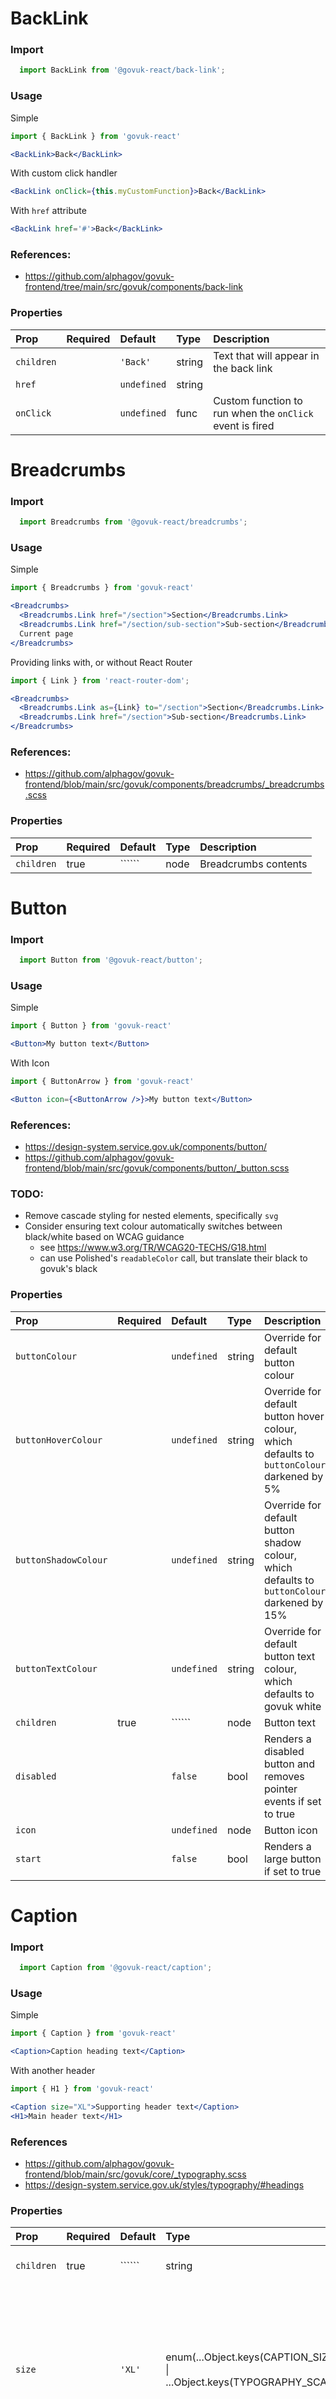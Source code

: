 BackLink
========

### Import
```js
  import BackLink from '@govuk-react/back-link';
```
<!-- STORY -->

### Usage

Simple

```jsx
import { BackLink } from 'govuk-react'

<BackLink>Back</BackLink>
```

With custom click handler

```jsx
<BackLink onClick={this.myCustomFunction}>Back</BackLink>
```

With `href` attribute

```jsx
<BackLink href='#'>Back</BackLink>
```

### References:

- https://github.com/alphagov/govuk-frontend/tree/main/src/govuk/components/back-link

### Properties
Prop | Required | Default | Type | Description
:--- | :------- | :------ | :--- | :----------
 `children` |  | ```'Back'``` | string | Text that will appear in the back link
 `href` |  | ```undefined``` | string | 
 `onClick` |  | ```undefined``` | func | Custom function to run when the `onClick` event is fired


Breadcrumbs
===========

### Import
```js
  import Breadcrumbs from '@govuk-react/breadcrumbs';
```
<!-- STORY -->

### Usage

Simple

```jsx
import { Breadcrumbs } from 'govuk-react'

<Breadcrumbs>
  <Breadcrumbs.Link href="/section">Section</Breadcrumbs.Link>
  <Breadcrumbs.Link href="/section/sub-section">Sub-section</Breadcrumbs.Link>
  Current page
</Breadcrumbs>
```

Providing links with, or without React Router

```jsx
import { Link } from 'react-router-dom';

<Breadcrumbs>
  <Breadcrumbs.Link as={Link} to="/section">Section</Breadcrumbs.Link>
  <Breadcrumbs.Link href="/section">Sub-section</Breadcrumbs.Link>
</Breadcrumbs>
```

### References:

- https://github.com/alphagov/govuk-frontend/blob/main/src/govuk/components/breadcrumbs/_breadcrumbs.scss

### Properties
Prop | Required | Default | Type | Description
:--- | :------- | :------ | :--- | :----------
 `children` | true | `````` | node | Breadcrumbs contents


Button
======

### Import
```js
  import Button from '@govuk-react/button';
```
<!-- STORY -->

### Usage

Simple

```jsx
import { Button } from 'govuk-react'

<Button>My button text</Button>
```

With Icon

```jsx
import { ButtonArrow } from 'govuk-react'

<Button icon={<ButtonArrow />}>My button text</Button>
```

### References:

- https://design-system.service.gov.uk/components/button/
- https://github.com/alphagov/govuk-frontend/blob/main/src/govuk/components/button/_button.scss

### TODO:
- Remove cascade styling for nested elements, specifically `svg`
- Consider ensuring text colour automatically switches between black/white based on WCAG guidance
  - see https://www.w3.org/TR/WCAG20-TECHS/G18.html
  - can use Polished's `readableColor` call, but translate their black to govuk's black

### Properties
Prop | Required | Default | Type | Description
:--- | :------- | :------ | :--- | :----------
 `buttonColour` |  | ```undefined``` | string | Override for default button colour
 `buttonHoverColour` |  | ```undefined``` | string | Override for default button hover colour,<br/>which defaults to `buttonColour` darkened by 5%
 `buttonShadowColour` |  | ```undefined``` | string | Override for default button shadow colour,<br/>which defaults to `buttonColour` darkened by 15%
 `buttonTextColour` |  | ```undefined``` | string | Override for default button text colour,<br/>which defaults to govuk white
 `children` | true | `````` | node | Button text
 `disabled` |  | ```false``` | bool | Renders a disabled button and removes pointer events if set to true
 `icon` |  | ```undefined``` | node | Button icon
 `start` |  | ```false``` | bool | Renders a large button if set to true


Caption
=======

### Import
```js
  import Caption from '@govuk-react/caption';
```
<!-- STORY -->

### Usage

Simple

```jsx
import { Caption } from 'govuk-react'

<Caption>Caption heading text</Caption>
```

With another header

```jsx
import { H1 } from 'govuk-react'

<Caption size="XL">Supporting header text</Caption>
<H1>Main header text</H1>
```

### References
- https://github.com/alphagov/govuk-frontend/blob/main/src/govuk/core/_typography.scss
- https://design-system.service.gov.uk/styles/typography/#headings

### Properties
Prop | Required | Default | Type | Description
:--- | :------- | :------ | :--- | :----------
 `children` | true | `````` | string | Text to be rendered as a caption
 `size` |  | ```'XL'``` | enum(...Object.keys(CAPTION_SIZES) \| ...Object.keys(TYPOGRAPHY_SCALE)) | Visual size level, accepts:<br/>   `XLARGE`, `LARGE`, `MEDIUM`, `XL`, `L`, `M`<br/>   or a numeric size that fits in the GDS font scale list


Checkbox
========

### Import
```js
  import Checkbox from '@govuk-react/checkbox';
```
<!-- STORY -->

### Usage

Simple

```jsx
import { Checkbox } from 'govuk-react'

<Checkbox>Text displayed next to checkbox</Checkbox>
```

With disabled state

```jsx
<Checkbox disabled="disabled">Disabled checkbox option</Checkbox>
```

Checkbox preselected

```jsx
<Checkbox defaultChecked>Farm or agricultural waste</Checkbox>
```

Checkbox preselected & disabled

```jsx
<Checkbox disabled="disabled" defaultChecked>Farm or agricultural waste</Checkbox>
```

Checkbox with hint text

```jsx
<Checkbox hint="including English, Scottish, Welsh and Northern Irish">British</Checkbox>
```

### References:

- https://github.com/alphagov/govuk-frontend/blob/main/src/govuk/components/checkboxes/_checkboxes.scss

### Properties
Prop | Required | Default | Type | Description
:--- | :------- | :------ | :--- | :----------
 `children` | true | `````` | node | Text content for checkbox
 `className` |  | ```undefined``` | string | CSS Classname for outermost container
 `hint` |  | ```undefined``` | node | 


DateField
=========

### Import
```js
  import DateField from '@govuk-react/date-field';
```
<!-- STORY -->

### Usage

Simple

```jsx
import { DateField } from 'govuk-react'

<DateField>What is your date of birth?</DateField>
```

Date with hint text

```jsx
<DateField hintText="For example, 31 03 1980">
  What is your date of birth?
</DateField>
```

Date with hint text & error

```jsx
<DateField
  hintText="For example, 31 03 1980"
  errorText="Error message goes here"
>
  What is your date of birth?
</DateField>
```

With custom input name props

```jsx
<DateField hintText="For example, 31 03 1980"
  inputNames={{
    day: 'dayInputName',
    month: 'monthInputName',
    year: 'yearInputName',
  }}
 >
  What is your date of birth?
</DateField>
```

### References:

- https://github.com/alphagov/govuk-frontend/tree/main/src/govuk/components/date-field

### Properties
Prop | Required | Default | Type | Description
:--- | :------- | :------ | :--- | :----------
 `children` | true | `````` | node | 
 `defaultValues` |  | ```{   day: undefined,   month: undefined,   year: undefined, }``` | custom | 
 `errorText` |  | ```undefined``` | string | Error text
 `hintText` |  | ```undefined``` | string | Optional hint text
 `input` |  | ```undefined``` | shape[object Object] | Properties that are sent to the input, matching final form and redux form input type
 `inputNames` |  | ```{   day: undefined,   month: undefined,   year: undefined, }``` | shape[object Object] | Input name attributes


Details
=======

### Import
```js
  import Details from '@govuk-react/details';
```
<!-- STORY -->

### IE Compatibility

Please note that this component uses a <details> component, which requires a polyfill to work correctly on Internet Explorer.

### Usage


Simple

```jsx
import { Details } from 'govuk-react'

<Details summary="Help with nationality">
  I am a paragraph of hidden details, to be revealed when summary is clicked
</Details>
```

### References
- https://design-system.service.gov.uk/components/details/
- https://github.com/alphagov/govuk-frontend/blob/main/src/govuk/components/details/_details.scss

### Properties
Prop | Required | Default | Type | Description
:--- | :------- | :------ | :--- | :----------
 `children` |  | ```undefined``` | node | The content that will be displayed when details are revealed
 `open` |  | ```false``` | bool | Flag to indicate whether to show component open by default
 `summary` | true | `````` | node | Text for the details summary link e.g. Help with nationality


DocumentFooterMetadata
======================

### Import
```js
  import DocumentFooterMetadata from '@govuk-react/document-footer-metadata';
```
<!-- STORY -->

### Usage


Simple

```jsx
import { DocumentFooterMetadata, Link } from 'govuk-react'

const fromData = [
  <Link href="/government/organisations/ministry-of-defence">
    Ministry of Defence
  </Link>,
];

<DocumentFooterMetadata from={fromData} />
```


DFM From & part of example

```jsx
import { DocumentFooterMetadata, Link } from 'govuk-react'

const fromData = [
  <Link href="/government/organisations/ministry-of-defence">
    Ministry of Defence
  </Link>,
];
const partOfData = [
  <Link href="/government/topics/energy">Energy</Link>,
  <Link href="/government/topics/environment">Environment</Link>,
];

<DocumentFooterMetadata from={fromData} partOf={partOfData} />
```


DFM From & other data example

```jsx
import { DocumentFooterMetadata, Link } from 'govuk-react'

const fromData = [
  <Link href="/government/organisations/ministry-of-defence">
    Ministry of Defence
  </Link>,
];
const otherData = [
  {
    id: 0,
    title: 'Consultation type',
    content: <Link href="/government/publications">Open</Link>,
  },
  {
    id: 1,
    title: 'Published',
    content: '20 January 2012',
  },
];

<DocumentFooterMetadata from={fromData} other={otherData} />
```

### References:

- https://govuk-static.herokuapp.com/component-guide/document_footer

### Properties
Prop | Required | Default | Type | Description
:--- | :------- | :------ | :--- | :----------
 `from` |  | ```undefined``` | arrayOf[object Object] | Array of JSX nodes to render underneath the `from:` title
 `other` |  | ```undefined``` | arrayOf[object Object] | Array of Objects for any additional items, each object should contain an `id`, `title` and `content` property
 `partOf` |  | ```undefined``` | arrayOf[object Object] | Array of JSX nodes to render underneath the `part of:` title


ErrorSummary
============

### Import
```js
  import ErrorSummary from '@govuk-react/error-summary';
```
<!-- STORY -->

### Usage

Simple

```jsx
const heading = 'Message to alert the user to a problem goes here';
const description = 'Optional description of the errors and how to correct them';
const errors = [
  {
    targetName: 'national-insurance-number',
    text: 'National Insurance number error',
  },
  {
    targetName: 'description',
    text: 'Description of what you saw error',
  },
];

const onHandleErrorClick = (targetName) => {
  document.getElementsByName(targetName)[0].scrollIntoView();
};

<div>
  <ErrorSummary
    heading={heading}
    description={description}
    onHandleErrorClick={onHandleErrorClick}
    errors={errors}
  />
  <InputField
    name="national-insurance-number"
    hint="It’s on your National Insurance card, benefit letter, payslip or P60."
  >
    National Insurance number
  </InputField>
  <br />
  <TextArea name="description">Description of what you saw</TextArea>
</div>
```

### References:

- https://govuk-elements.herokuapp.com/errors/#summarise-errors
- https://github.com/alphagov/govuk-frontend/tree/main/src/govuk/components/error-summary

### TODO:
- Swap out browser dependancy for context API to help with React Native support

### Properties
Prop | Required | Default | Type | Description
:--- | :------- | :------ | :--- | :----------
 `description` |  | `````` | string | Optional description of the errors
 `errors` |  | `````` | arrayOf[object Object] | Array of errors with text and target element name to scroll into view when clicked
 `heading` |  | ```'There is a problem'``` | string | Heading text
 `onHandleErrorClick` |  | `````` | func | onClick function to scroll the target element into view


ErrorText
=========

### Import
```js
  import ErrorText from '@govuk-react/error-text';
```
<!-- STORY -->

### Usage


Simple

```jsx
import { Label, LabelText, HintText, ErrorText, Input } from 'govuk-react'

<Label>
  <LabelText>Example label</LabelText>
  <HintText>Example hint</HintText>
  <ErrorText>Example error</ErrorText>
  <Input value={value} onClick={onClick} />
</Label>
```

### References
- https://github.com/alphagov/govuk-frontend/blob/main/src/govuk/components/error-message/_error-message.scss

### Properties
Prop | Required | Default | Type | Description
:--- | :------- | :------ | :--- | :----------
 `children` | true | `````` | string | Text to describe the error


Fieldset
========

### Import
```js
  import Fieldset from '@govuk-react/fieldset';
```
<!-- STORY -->

### Usage

Use the fieldset component when you need to show a relationship between multiple
form inputs. For example, you may need to group a set of text inputs into a single
fieldset when asking for an address.

Simple

```jsx
import { Fieldset } from 'govuk-react'

<Fieldset>
  <Fieldset.Legend>Example</Fieldset.Legend>
</Fieldset>
```

The `Fieldset.Legend` sub-component supports a `size` prop compatible with Heading
and a `isPageHeading` prop for use when you wish your legend to be used as a page heading

Custom legend

```jsx
<Fieldset>
  <Fieldset.Legend size="XL" isPageHeading>Legend as page heading</Fieldset.Legend>
</Fieldset>
```

### References
- https://design-system.service.gov.uk/components/fieldset/
- https://github.com/alphagov/govuk-frontend/tree/main/src/govuk/components/fieldset
- https://design-system.service.gov.uk/get-started/labels-legends-headings/

### Properties
Prop | Required | Default | Type | Description
:--- | :------- | :------ | :--- | :----------
 `children` | true | `````` | node | 


FileUpload
==========

### Import
```js
  import FileUpload from '@govuk-react/file-upload';
```
<!-- STORY -->

### Usage

Simple

```jsx
import { FileUpload } from 'govuk-react'

<FileUpload name="group0">Upload a document</FileUpload>
```

Input with hint text

```jsx
<FileUpload
  name="group1"
  acceptedFormats=".jpg, .png"
  hint={['This can be in either JPG or PNG format']}
>
  Upload a photo
</FileUpload>
```

Input with hint text & error

```jsx
const meta = {
  touched: true,
  error: 'Example',
};

<FileUpload
  name="group1"
  acceptedFormats=".jpg, .png"
  hint={['This can be in either JPG or PNG format']}
  meta={meta}
>
  Upload a photo
</FileUpload>
```

### References:

- https://github.com/alphagov/govuk-frontend/tree/main/src/govuk/components/file-upload

### Properties
Prop | Required | Default | Type | Description
:--- | :------- | :------ | :--- | :----------
 `acceptedFormats` |  | ```undefined``` | string | 
 `children` | true | `````` | node | 
 `hint` |  | ```undefined``` | string | Optional hint text
 `meta` |  | ```{}``` | shape[object Object] | Final form meta object, pending adjustment/removal


Footer
======

### Import
```js
  import Footer from '@govuk-react/footer';
```
<!-- STORY -->

### Usage

Simple

```jsx
import { Footer } from 'govuk-react'

<Footer />
```

Footer with Copyright information

```jsx
// Import self hosted copyright image
import crest from './govuk-crest.png';

<Footer
  copyright={{
    text: 'Crown copyright',
    link:
      'https://www.nationalarchives.gov.uk/information-management/re-using-public-sector-information/uk-government-licensing-framework/crown-copyright/',
    image: {
      source: crest,
      height: 102,
      width: 125,
    },
  }}
/>;
```

Footer with navigation.  There is also the option to provide footer links with, or without React/Reach Router.

```jsx
import { Link } from 'react-router-dom';

<Footer>
  <Footer.Navigation>
    <Footer.NavigationLinks heading="Two column list" listColumns={2}>
      <Footer.Link href="/">Navigation item 1</Footer.Link>
      <Footer.Link to="/footer-nav-item-2" as={Link}>Navigation item 2 (Router Link)</Footer.Link>
      <Footer.Link href="/">Navigation item 3</Footer.Link>
      <Footer.Link href="/">Navigation item 4</Footer.Link>
      <Footer.Link href="/">Navigation item 5</Footer.Link>
      <Footer.Link href="/">Navigation item 6</Footer.Link>
    </Footer.NavigationLinks>
    <Footer.NavigationLinks heading="Single column list">
      <Footer.Link href="/">Navigation item 1</Footer.Link>
      <Footer.Link href="/">Navigation item 2</Footer.Link>
      <Footer.Link href="/">Navigation item 3</Footer.Link>
    </Footer.NavigationLinks>
  </Footer.Navigation>
</Footer>
```

Footer with links in meta area

```jsx
<Footer meta={
    <Footer.MetaLinks heading="Support links">
      <Footer.Link href="/">Item 1</Footer.Link>
      <Footer.Link to="/footer-meta-item-2" as={Link}>Item 2 (Router Link)</Footer.Link>
      <Footer.Link href="/">Item 3</Footer.Link>
    </Footer.MetaLinks>
  }
/>
```

Footer with custom content in meta area

```jsx
<Footer meta={
    <Footer.MetaCustom>
      Built by the <Footer.Link href="/">Government Digital Service</Footer.Link>
    </Footer.MetaCustom>
  }
/>
```

NB <Footer.Link /> is styled extention of @govuk-react/link

### References:

- https://design-system.service.gov.uk/components/footer/
- https://github.com/alphagov/govuk-frontend/blob/main/src/govuk/components/footer/template.njk
- https://github.com/alphagov/govuk-frontend/blob/main/src/govuk/components/footer/_footer.scss

### Properties
Prop | Required | Default | Type | Description
:--- | :------- | :------ | :--- | :----------
 `children` |  | ```undefined``` | node | Footer navigation links
 `container` |  | ```Footer.WidthContainer``` | func | Override the default footer container component.<br/>`children`, `copyright` and `meta` will be placed inside this component.
 `copyright` |  | ```undefined``` | shape[object Object] | Copyright information
 `meta` |  | ```undefined``` | node | Meta text and links


FormGroup
=========

### Import
```js
  import FormGroup from '@govuk-react/form-group';
```
<!-- STORY -->

### Usage

Simple

```jsx
import { FormGroup, Checkbox } from 'govuk-react'

<FormGroup>
  <Checkbox name="group-1">Example</Checkbox>
</FormGroup>
```

### References

- https://github.com/alphagov/govuk-frontend/blob/main/src/govuk/objects/_form-group.scss

### Properties
Prop | Required | Default | Type | Description
:--- | :------- | :------ | :--- | :----------
 `children` | true | `````` | node | 
 `error` |  | ```false``` | bool | 


GlobalStyle
===========

### Import
```js
  import GlobalStyle from '@govuk-react/global-style';
```
<!-- STORY -->

A Styled Component to apply global style for use with govuk-react.

### Usage

Simple

```jsx
import GlobalStyle from '@govuk-react/global-style';

const MyApp = () => <>
  <GlobalStyle />
  <div>Example</div>
</>
```

### References:

- https://styled-components.com/docs/api#createglobalstyle


GridCol
=======

### Import
```js
  import GridCol from '@govuk-react/grid-col';
```
<!-- STORY -->

Should always be wrapped by `GridRow`. Will always render a column at full width if
the browser width is below the `TABLET` breakpoint.

NB our grid is based on flex-box, which differs from govuk-frontend, which instead uses
floats, however it is otherwise similar to use.

### Usage

Simple

```jsx
import { GridRow , GridCol } from 'govuk-react'

<Fragment>
  <GridRow>
    <GridCol>
      ...
    </GridCol>
  </GridRow>
  <GridRow>
    <GridCol setWidth="one-half">
      ...
    </GridCol>
    <GridCol setWidth="one-quarter">
      ...
    </GridCol>
    <GridCol setWidth="one-quarter">
      ...
    </GridCol>
  <GridRow>
    <GridCol setWidth="one-third">
      ...
    </GridCol>
    <GridCol setWidth="two-thirds">
      ...
    </GridCol>
  </GridRow>
  <GridRow>
    <GridCol setWidth="one-third" setDesktopWidth="one-quarter">
      ...
    </GridCol>
    <GridCol setWidth="two-thirds" setDesktopWidth="auto">
      ...
    </GridCol>
  </GridRow>
</Fragment>
```

### References:

- https://github.com/alphagov/govuk_frontend_toolkit/blob/master/stylesheets/_grid_layout.scss
- https://github.com/alphagov/govuk_elements/blob/master/assets/sass/elements/_layout.scss

### Properties
Prop | Required | Default | Type | Description
:--- | :------- | :------ | :--- | :----------
 `children` |  | ```undefined``` | node | GridCol content
 `columnFull` |  | ```false``` | bool | Dimension setting for the column (deprecated)
 `columnOneHalf` |  | ```false``` | bool | Dimension setting for the column (deprecated)
 `columnOneQuarter` |  | ```false``` | bool | Dimension setting for the column (deprecated)
 `columnOneThird` |  | ```false``` | bool | Dimension setting for the column (deprecated)
 `columnThreeQuarters` |  | ```false``` | bool | Dimension setting for the column (deprecated)
 `columnTwoThirds` |  | ```false``` | bool | Dimension setting for the column (deprecated)
 `setDesktopWidth` |  | ```undefined``` | union(string \| number \| enum) | Explicitly set desktop column to width using value or descriptive string<br/>(`one-quarter`, `one-third`, `one-half`, `two-thirds`, `three-quarters`, `full`)
 `setWidth` |  | ```undefined``` | union(string \| number \| enum) | Explicitly set column to width using value or descriptive string<br/>(`one-quarter`, `one-third`, `one-half`, `two-thirds`, `three-quarters`, `full`)


GridRow
=======

### Import
```js
  import GridRow from '@govuk-react/grid-row';
```
<!-- STORY -->

### Usage

Example

* https://codesandbox.io/s/x917knwm4z

Simple

```jsx
import { GridRow, GridCol } from 'govuk-react'

<Fragment>
  <GridRow>
    <GridCol>
      ...
    </GridCol>
  </GridRow>
</Fragment>
```

See GridCol for extended usage.

### References:

- https://github.com/alphagov/govuk_frontend_toolkit/blob/master/stylesheets/_grid_layout.scss
- https://github.com/alphagov/govuk_elements/blob/master/assets/sass/elements/_layout.scss

### Properties
Prop | Required | Default | Type | Description
:--- | :------- | :------ | :--- | :----------
 `children` | true | `````` | node | One or more GridCol nodes


Heading
=======

### Import
```js
  import Heading from '@govuk-react/heading';
```
<!-- STORY -->

### Usage


Simple

```jsx
import { Heading } from 'govuk-react'

<Heading>Heading text</Heading>
```

To pick different heading levels it is recommended to use the shortcut versions as
that will pick the appropriate tag as well as set the appropriate corresponding font size.

Using shortcuts

```jsx
import { H1, H2, H3, H4, H5, H6 } from 'govuk-react'

<H1>h1</H1>
<H2>h2</H2>
<H3>h3</H3>
<H4>h4</H4>
<H5>h5</H5>
<H6>h6</H6>
```

Differing sizes

```jsx
<H6 size={80}>
  H6 with font size 80
</H6>
<Heading as="h2" size="SMALL">
  Heading as h2 with SMALL size
</Heading>
<H3 size="LARGE">H3 with LARGE size</H3>
```

Props pass through

```jsx
<Heading onClick={() => { console.log('clicked'); }}>Click me</Heading>
```

### References:

- https://design-system.service.gov.uk/styles/typography/#headings
- https://github.com/alphagov/govuk_frontend_toolkit/blob/master/stylesheets/_typography.scss
- https://github.com/alphagov/govuk-frontend/blob/main/src/govuk/core/_typography.scss

### Properties
Prop | Required | Default | Type | Description
:--- | :------- | :------ | :--- | :----------
 `as` |  | ```undefined``` | string | Semantic heading tag to use (e.g. 'h3')<br/>By default element used will be an 'h1'
 `level` |  | ```undefined``` | number | Semantic heading level value between 1 and 6 (deprecated)
 `size` |  | ```'XLARGE'``` | enum(...Object.keys(HEADING_SIZES) \| ...Object.keys(TYPOGRAPHY_SCALE)) | Visual size level, accepts:<br/>   `XLARGE`, `LARGE`, `MEDIUM`, `SMALL`, `XL`, `L`, `M`, `S`<br/>   or a numeric size that fits in the GDS font scale list


HintText
========

### Import
```js
  import HintText from '@govuk-react/hint-text';
```
<!-- STORY -->

### Usage


Simple

```jsx
import { Label, LabelText, HintText, ErrorText, Input } from 'govuk-react'

<Label>
  <LabelText>Example label</LabelText>
  <HintText>Example hint</HintText>
  <ErrorText>Example error</ErrorText>
  <Input value={value} onClick={onClick} />
</Label>
```

### References
- https://github.com/alphagov/govuk-frontend/blob/main/src/govuk/components/hint/_hint.scss

### Properties
Prop | Required | Default | Type | Description
:--- | :------- | :------ | :--- | :----------
 `children` | true | `````` | node | Text for the hint


InputField
==========

### Import
```js
  import InputField from '@govuk-react/input-field';
```
<!-- STORY -->

### Usage

Simple

```jsx
import { InputField } from 'govuk-react'

<InputField name="group0">National Insurance number</InputField>
```

Input with hint text

```jsx
<InputField
   name="group1"
   hint={[
     'It’s on your National Insurance card, benefit letter, payslip or P60.',
     <br />,
     'For example, ‘QQ 12 34 56 C’.',
   ]}
 >
   National Insurance number
 </InputField>
```

Input with hint text & error

```jsx
 const meta = {
   touched: true,
   error: 'Example',
 };

 <InputField
   name="group1"
   hint={[
     'It’s on your National Insurance card, benefit letter, payslip or P60.',
     <br />,
     'For example, ‘QQ 12 34 56 C’.',
   ]}
   meta={meta}
 >
   National Insurance number
 </InputField>
```

### References:

- https://github.com/alphagov/govuk-frontend/blob/main/src/govuk/components/input/_input.scss
- https://github.com/alphagov/govuk_elements/blob/master/assets/sass/elements/_forms.scss

### Properties
Prop | Required | Default | Type | Description
:--- | :------- | :------ | :--- | :----------
 `children` | true | `````` | node | 
 `hint` |  | ```undefined``` | node | 
 `input` |  | ```{}``` | shape[object Object] | 
 `meta` |  | ```{}``` | shape[object Object] | 


Input
=====

### Import
```js
  import Input from '@govuk-react/input';
```
<!-- STORY -->

### Usage

Simple

```jsx
import { Label, LabelText, HintText, ErrorText, Input } from 'govuk-react'

<Label>
  <LabelText>Example label</LabelText>
  <HintText>Example hint</HintText>
  <ErrorText>Example error</ErrorText>
  <Input value={value} onClick={onClick} />
</Label>
```

### References:

- https://github.com/alphagov/govuk-frontend/tree/main/src/govuk/components/

### TODO:
- Remove `errorColor` and provide examples on how to extend the component

### Properties
Prop | Required | Default | Type | Description
:--- | :------- | :------ | :--- | :----------
 `error` |  | ```false``` | bool | 
 `errorColor` |  | ```undefined``` | string | 
 `type` |  | ```'text'``` | string | HTML `<Input />` type


InsetText
=========

### Import
```js
  import InsetText from '@govuk-react/inset-text';
```
<!-- STORY -->

### Usage

```jsx
import { InsetText } from 'govuk-react'

<InsetText>
 Hello
</InsetText>
```

### References
- https://design-system.service.gov.uk/components/inset-text/
- https://github.com/alphagov/govuk-frontend/blob/main/src/govuk/components/inset-text/_inset-text.scss

### Properties
Prop | Required | Default | Type | Description
:--- | :------- | :------ | :--- | :----------
 `children` | true | `````` | node | 


LabelText
=========

### Import
```js
  import LabelText from '@govuk-react/label-text';
```
<!-- STORY -->

### Usage

Styled text to use as a label for a form input.

This is not a label element by default as it is assumed it will be wrap with Label.

Simple

```jsx
import { Label, LabelText, HintText, ErrorText, Input } from 'govuk-react'

<Label>
  <LabelText>Example label</LabelText>
  <HintText>Example hint</HintText>
  <ErrorText>Example error</ErrorText>
  <Input value={value} onClick={onClick} />
</Label>
```

### References:

- https://github.com/alphagov/govuk-frontend/tree/main/src/govuk/components/

### Properties
Prop | Required | Default | Type | Description
:--- | :------- | :------ | :--- | :----------
 `children` | true | `````` | node | Text for the label


Label
=====

### Import
```js
  import Label from '@govuk-react/label';
```
<!-- STORY -->

Label element to wraps label-text and a form input

### Usage

Simple

```jsx
import { Label, LabelText, HintText, ErrorText, Input } from 'govuk-react'

<Label>
  <LabelText>Example label</LabelText>
  <HintText>Example hint</HintText>
  <ErrorText>Example error</ErrorText>
  <Input value={value} onClick={onClick} />
</Label>
```

### References:

- https://github.com/alphagov/govuk-frontend/tree/main/src/govuk/components/

### Properties
Prop | Required | Default | Type | Description
:--- | :------- | :------ | :--- | :----------
 `children` | true | `````` | node | Text for the label
 `error` |  | ```false``` | bool | Apply error state styling to the component


LeadParagraph
=============

### Import
```js
  import LeadParagraph from '@govuk-react/lead-paragraph';
```
<!-- STORY -->

### Usage


Simple

```jsx
import { LeadParagraph } from 'govuk-react'

<LeadParagraph>LeadParagraph example</LeadParagraph>
```

### References
- https://design-system.service.gov.uk/styles/typography/#paragraphs

### Properties
Prop | Required | Default | Type | Description
:--- | :------- | :------ | :--- | :----------
 `children` | true | `````` | node | Text in the Lead paragraph


Link
====

### Import
```js
  import Link from '@govuk-react/link';
```
<!-- STORY -->

### Usage

Simple

```jsx
import { Link } from 'govuk-react'

<Link href="/some/page">Example</Link>
```

It is possible to use this component to style a link from react-router, or reach-router
as follows:

```jsx
import { Link as RouterLink } from 'react-router-dom';

<Link as={RouterLink} to="destination">Router example</Link>
```

NB if no link destination is set then the link styling will not be applied.

### References

- https://design-system.service.gov.uk/styles/typography/#links
- https://github.com/alphagov/govuk-frontend/blob/main/src/govuk/core/_links.scss

### Properties
Prop | Required | Default | Type | Description
:--- | :------- | :------ | :--- | :----------
 `children` | true | `````` | node | link contents
 `muted` |  | ```false``` | bool | show link in a "muted" (grey) style
 `noVisitedState` |  | ```false``` | bool | ensure there is no "visited" style
 `textColour` |  | ```false``` | bool | ensure link is shown in plain text colour


ListItem
========

### Import
```js
  import ListItem from '@govuk-react/list-item';
```
<!-- STORY -->

### Usage


Simple

```jsx
import { ListItem } from 'govuk-react'

<ListItem>List item example</ListItem>
```

With a link

```jsx
import { ListItem, Link } from 'govuk-react';

<ListItem>
  <Link href="https://www.google.com/">List item example</Link>
</ListItem>
```

### References
- https://github.com/alphagov/govuk-frontend/blob/main/src/govuk/core/_lists.scss

### Properties
Prop | Required | Default | Type | Description
:--- | :------- | :------ | :--- | :----------
 `children` | true | `````` | node | List item content


ListNavigation
==============

### Import
```js
  import ListNavigation from '@govuk-react/list-navigation';
```
<!-- STORY -->

### Usage

Simple

```jsx
import { ListNavigation, Link } from 'govuk-react';

<ListNavigation>
  <Link href="/section-a">Section A</Link>
  <Link href="/section-b">Section B</Link>
</ListNavigation>
```

Using React Router with `Link` component for GDS styled links

```jsx
import { Link as RouterLink } from 'react-router-dom';
import { ListNavigation, Link } from 'govuk-react';

<ListNavigation listStyleType="circle">
  <Link as={RouterLink} to="/link-a">Link A</Link>
  <Link as={RouterLink} to="/link-b">Link B</Link>
</ListNavigation>
```

### References:

- https://govuk-static.herokuapp.com/component-guide/government_navigation

### TODO:
- Consider using the context API https://github.com/reactjs/rfcs/blob/master/text/0002-new-version-of-context.md
- Fix active state overlaping siblings

### Properties
Prop | Required | Default | Type | Description
:--- | :------- | :------ | :--- | :----------
 `children` | true | `````` | node | List navigation content
 `listStyleType` |  | ```undefined``` | string | CSS value for `list-style-type`


LoadingBox
==========

### Import
```js
  import LoadingBox from '@govuk-react/loading-box';
```
<!-- STORY -->

### Usage

Simple

```jsx
import { LoadingBox } from 'govuk-react'

<LoadingBox loading>
  Lorem ipsum dolor sit amet
</LoadingBox>
```

Loading box complex
```jsx
<LoadingBox
   loading={false}
   backgroundColor={'#fff'}
   timeIn={800}
   timeOut={200}
   backgroundColorOpacity={0.85}
   spinnerColor={'#000'}
>
  Lorem ipsum dolor sit amet
</LoadingBox>
```

### References:

- https://govuk-loader-prototype.herokuapp.com/components/loader

### Properties
Prop | Required | Default | Type | Description
:--- | :------- | :------ | :--- | :----------
 `backgroundColor` |  | ```WHITE``` | string | Background color (3 or 6 Hex char) of loading spinner overlay when loading is true.
 `backgroundColorOpacity` |  | ```0.85``` | number | Opacity of loading spinner backgroud colour when loading is true
 `children` | true | `````` | node | One or more children nodes that loading box will overlay
 `loading` |  | ```false``` | bool | Whether loading is currently set to true or false
 `spinnerColor` |  | ```BLACK``` | string | Color (3 or 6 Hex char) of loading spinner
 `timeIn` |  | ```800``` | number | Length of fade-in animation in milliseconds
 `timeOut` |  | ```200``` | number | Length of fade-out animation in milliseconds
 `title` |  | ```undefined``` | string | Loading spinner title text


Main
====

### Import
```js
  import Main from '@govuk-react/main';
```
<!-- STORY -->

Provides a container which aligns to the topNav component,
is centered, and provides top padding.


### Usage

Example

* https://codesandbox.io/s/x917knwm4z

Simple

```jsx
import { Main, GridRow, GridCol } from 'govuk-react'

<Main>
  <GridRow>
    <GridCol>
      ...
    </GridCol>
  </GridRow>
</Main>
```

### TODO
- Implement the 1020px min-width MQ to constants

### Properties
Prop | Required | Default | Type | Description
:--- | :------- | :------ | :--- | :----------
 `children` |  | ```undefined``` | node | Child nodes for the page being built


MultiChoice
===========

### Import
```js
  import MultiChoice from '@govuk-react/multi-choice';
```
<!-- STORY -->

### Usage

Simple

```jsx
import { MultiChoice, Radio } from 'govuk-react';

<MultiChoice label="example">
   <Radio name="group1" inline>
     Yes
   </Radio>
   <Radio name="group1" inline>
     No
   </Radio>
</MultiChoice>
```

### References:

- https://govuk-elements.herokuapp.com/errors/
- https://govuk-elements.herokuapp.com/errors/example-form-validation-single-question-radio

### Properties
Prop | Required | Default | Type | Description
:--- | :------- | :------ | :--- | :----------
 `children` | true | `````` | node | 
 `hint` |  | ```undefined``` | string | 
 `label` | true | `````` | node | 
 `meta` |  | ```{}``` | shape[object Object] | 


OrderedList
===========

### Import
```js
  import OrderedList from '@govuk-react/ordered-list';
```
<!-- STORY -->

### Usage

Simple

```jsx
import { OrderedList, ListItem } from 'govuk-react'

<OrderedList>
  <ListItem>Lorem ipsum dolor sit.</ListItem>
  <ListItem>Consectetur adipiscing elit.</ListItem>
  <ListItem>Curabitur et libero nec.</ListItem>
</OrderedList>
```

With Roman

```jsx
import { OrderedList, ListItem } from 'govuk-react'

<OrderedList listStyleType="lower-roman">
  <ListItem>Lorem ipsum dolor sit.</ListItem>
  <ListItem>Consectetur adipiscing elit.</ListItem>
  <ListItem>Curabitur et libero nec.</ListItem>
</OrderedList>
```

### References
- https://design-system.service.gov.uk/styles/typography/#lists
- https://github.com/alphagov/govuk-frontend/blob/main/src/govuk/core/_lists.scss

### TODO
- Consider using the context API https://github.com/reactjs/rfcs/blob/master/text/0002-new-version-of-context.md

### Properties
Prop | Required | Default | Type | Description
:--- | :------- | :------ | :--- | :----------
 `children` | true | `````` | node | One or more ListItem components
 `listStyleType` |  | ```undefined``` | string | CSS value for `list-style-type`, or `bullet` or `number` to match govuk-frontend


Page
====

### Import
```js
  import Page from '@govuk-react/page';
```
<!-- STORY -->

### Usage

Simple

```jsx
import { Page, BackLink, H1 } from 'govuk-react';

<Page beforeChildren={<BackLink href="#" />}>
  <H1>Page title</H1>
</Page>
```

### References
- https://design-system.service.gov.uk/styles/page-template/
- https://design-system.service.gov.uk/styles/layout/#page-wrappers
- https://github.com/alphagov/govuk-frontend/blob/main/src/govuk/objects/_main-wrapper.scss
- https://github.com/alphagov/govuk-frontend/blob/main/src/govuk/objects/_width-container.scss

### Properties
Prop | Required | Default | Type | Description
:--- | :------- | :------ | :--- | :----------
 `beforeChildren` |  | ```undefined``` | node | Content that needs to appear outside the main page wrapper (see `main`).<br/>For example: A back link component, breadcrumbs, phase banner component
 `children` |  | ```undefined``` | node | Page contents
 `container` |  | ```Page.WidthContainer``` | func | Override the default page container component.<br/>`beforeChildren` and `children` (wrapped in `main`) will be placed inside this component.
 `footer` |  | ```undefined``` | node | Override the default page footer component.
 `header` |  | ```<TopNav />``` | node | Override the default page header component.
 `id` |  | ```'content'``` | string | ID for page content
 `main` |  | ```Page.Main``` | func | Override the default wrapper component for main page content


Pagination
==========

### Import
```js
  import Pagination from '@govuk-react/pagination';
```
<!-- STORY -->

### Usage

```jsx
import { Pagination } from 'govuk-react';

<Pagination>
  <Pagination.Anchor href="#prev" previousPage>
    Previous page
  </Pagination.Anchor>
  <Pagination.Anchor href="#next" nextPage>
    Next page
  </Pagination.Anchor>
</Pagination>
```

### References:

- https://govuk-static.herokuapp.com/component-guide/previous_and_next_navigation

### Properties
Prop | Required | Default | Type | Description
:--- | :------- | :------ | :--- | :----------
 `children` | true | `````` | node | 


Panel
=====

### Import
```js
  import Panel from '@govuk-react/panel';
```
<!-- STORY -->

### Usage

Simple

```jsx
import { Panel } from 'govuk-react'

<Panel title="Application complete" />
```

Panel with header and HTML body

```jsx
<Panel title="Application complete">
  Your reference number<br />
  <strong>HDJ2123F</strong>
</Panel>
```

### References:

- https://github.com/alphagov/govuk-frontend/tree/main/src/govuk/components/panel

### Properties
Prop | Required | Default | Type | Description
:--- | :------- | :------ | :--- | :----------
 `children` |  | ```undefined``` | node | Panel body text
 `title` | true | `````` | string | Panel title text


Paragraph
=========

### Import
```js
  import Paragraph from '@govuk-react/paragraph';
```
<!-- STORY -->

Supports bold, italic, links, inline code and block code in Markdown ONLY.
This is to ensure we follow GDS as closely as possible.
It is worth noting that GDS recommends avoiding bold and italics.

Bold should be avoided in general as not only can it dilute the message, it will also
cause Screenreaders to increase the volume of any bold text to reflect the increase in
font-weight.

### Usage

Simple

```jsx
import { Paragraph } from 'govuk-react'

<Paragraph>Lorem `ipsum` **dolor** sit *amet* with [some link](https://google.com)</Paragraph>
```

As supporting text

```jsx
<Paragraph supportingText>Lorem `ipsum` **dolor** sit *amet* with [some link](https://google.com)</Paragraph>
```

With a block of code

````jsx
<Paragraph>
  Some other text...
  ```
  Some Code Block
  ```
  Some more text.
</Paragraph>
````

With React router

```jsx
const ReactRouterLinkRenderer = ({ href, children }) => (
  href.match(/^\//)
    ? <Link to={href}>{children}</Link>
    : <a href={href}>{children}</a>
);

<Paragraph linkRenderer={ReactRouterLinkRenderer}>
  ...
</Paragraph>
```

### References
- https://govuk-elements.herokuapp.com/typography/#typography-body-copy

### TODO
- Add test for supporting text
- Review code snippet styling
- Remove magic numbers from inline code styling blocks

### Properties
Prop | Required | Default | Type | Description
:--- | :------- | :------ | :--- | :----------
 `children` |  | ```''``` | node | Text content supporting markdown
 `linkRenderer` |  | ```(props) => <Link {...props} />``` | func | 
 `supportingText` |  | ```false``` | bool | Is this paragraph supporting text for another element?


PhaseBanner
===========

### Import
```js
  import PhaseBanner from '@govuk-react/phase-banner';
```
<!-- STORY -->

### Usage

Alpha

```jsx
import { PhaseBanner } from 'govuk-react'

<PhaseBanner level="alpha">
   This part of GOV.UK is being rebuilt &#8211;{' '}
   <AnchorLink href="https://example.com">find out what that means</AnchorLink>
</PhaseBanner>
```

Beta

```jsx
<PhaseBanner level="beta">
   This part of GOV.UK is being rebuilt &#8211;{' '}
   <AnchorLink href="https://example.com">find out what that means</AnchorLink>
</PhaseBanner>
```

### References:

- https://github.com/alphagov/govuk-frontend/tree/main/src/govuk/components/phase-banner
- https://design-system.service.gov.uk/components/phase-banner/

### Properties
Prop | Required | Default | Type | Description
:--- | :------- | :------ | :--- | :----------
 `children` | true | `````` | node | Children text and links
 `level` | true | `````` | string | Alpha or beta banner


Radio
=====

### Import
```js
  import Radio from '@govuk-react/radio';
```
<!-- STORY -->

### Usage

Simple

```jsx
import { Radio } from 'govuk-react'

<Radio name="group1">Radio button text example</Radio>
```

Radio stacked

```jsx
 <div>
   <Radio name="group1">Waste from animal carcasses</Radio>
   <Radio name="group1">Waste from mines or quarries</Radio>
   <Radio name="group1">Farm or agricultural waste</Radio>
 </div>
```

Radio inline

```jsx
 <div>
   <Radio name="group1" inline>
     Yes
   </Radio>
   <Radio name="group1" inline>
     No
   </Radio>
 </div>
```

Radio disabled

```jsx
 <div>
   <Radio name="group1" disabled="disabled">
     Disabled checkbox option
   </Radio>
 </div>
 ```

Radio preselected

```jsx
 <div>
   <Radio name="group1" checked>
     Farm or agricultural waste
   </Radio>
 </div>
```

Radio preselected & disabled

```jsx
 <div>
   <Radio name="group1" disabled="disabled" checked>
     Farm or agricultural waste
   </Radio>
 </div>
```
Radio with hint text

```jsx
<div>
  <Radio
   name="group1"
   hint="You'll have a user ID if you've registered for Self Assessment or filed a tax return
         online before."
  >
    Sign in with Government Gateway
  </Radio>
</div>
```

### References:

- https://github.com/alphagov/govuk-frontend/blob/main/src/govuk/components/radios/_radios.scss
- https://github.com/alphagov/govuk_elements/blob/master/assets/sass/elements/_forms.scss

### Properties
Prop | Required | Default | Type | Description
:--- | :------- | :------ | :--- | :----------
 `children` | true | `````` | node | 
 `className` |  | ```undefined``` | string | 
 `hint` |  | ```undefined``` | node | 
 `inline` |  | ```false``` | bool | 


RelatedItems
============

### Import
```js
  import RelatedItems from '@govuk-react/related-items';
```
<!-- STORY -->

### Usage

Simple

```jsx
import { H3, UnorderedList, ListItem, Link } from 'govuk-react';

<RelatedItems>
  <H3>Example heading</H3>
  <UnorderedList listStyleType="none">
    <ListItem>
      <Link href="https://example.com">Link A</Link>
    </ListItem>
  </UnorderedList>
</RelatedItems>
```

### References:

- https://govuk-static.herokuapp.com/component-guide/related_items

### TODO:
- Replace CSS selectors with imported components

### Properties
Prop | Required | Default | Type | Description
:--- | :------- | :------ | :--- | :----------
 `children` | true | `````` | node | Related items content


SearchBox
=========

### Import
```js
  import SearchBox from '@govuk-react/search-box';
```
<!-- STORY -->

### Usage

Simple

```jsx
import { SearchBox } from 'govuk-react';

<SearchBox>
  <SearchBox.Input placeholder="Search GOV.UK" />
  <SearchBox.Button />
</SearchBox>
```

### References:

- https://govuk-static.herokuapp.com/component-guide/search


SectionBreak
============

### Import
```js
  import SectionBreak from '@govuk-react/section-break';
```
<!-- STORY -->

### Usage

Simple

```jsx
import { SectionBreak } from 'govuk-react'

<SectionBreak>Example</SectionBreak>
```

### References
- https://design-system.service.gov.uk/styles/typography/#section-break
- https://github.com/alphagov/govuk-frontend/blob/main/src/govuk/core/_section-break.scss

### Properties
Prop | Required | Default | Type | Description
:--- | :------- | :------ | :--- | :----------
 `level` |  | `````` | enum('XL' \| 'XLARGE' \| 'L' \| 'LARGE' \| 'M' \| 'MEDIUM') | 
 `visible` |  | ```undefined``` | bool | 


Select
======

### Import
```js
  import Select from '@govuk-react/select';
```
<!-- STORY -->

### Usage

Simple

```jsx
<Select name="group1" label="This is a label">
  <option value="0">GOV.UK elements option 1</option>
  <option value="1">GOV.UK elements option 2</option>
  <option value="2">GOV.UK elements option 3</option>
</Select>
```

Select with hint text

```jsx
<Select
   name="group1"
   label="This is a label"
   hint={[
     'This is and example of hintText/description of what we need from you.',
   ]}
 >
   <option value="0">GOV.UK elements option 1</option>
   <option value="1">GOV.UK elements option 2</option>
   <option value="2">GOV.UK elements option 3</option>
</Select>
```

Select with hint text & error

```jsx
const meta = {
  touched: true,
  error: 'Example',
};

<Select
   name="group1"
   label="This is a label"
   hint={[
     'This is and example of hintText/description of what we need from you.',
   ]}
   meta={meta}
 >
   <option value="0">GOV.UK elements option 1</option>
   <option value="1">GOV.UK elements option 2</option>
   <option value="2">GOV.UK elements option 3</option>
</Select>
```

Standalone input with inline label

```jsx
import LabelText from '@govuk-react/label-text';
import { SelectInput } '@govuk-react/select';

<label>
   <LabelText>Sort by:&nbsp;
     <SelectInput>
       <option value="0">People</option>
       <option value="1">Animals</option>
       <option value="2">Vegetables</option>
     </SelectInput>
   </LabelText>
 </label>
```

### References:

- https://github.com/alphagov/govuk-frontend/tree/main/src/govuk/components/select

### Properties
Prop | Required | Default | Type | Description
:--- | :------- | :------ | :--- | :----------
 `children` | true | `````` | node | 
 `errorText` |  | ```undefined``` | string | 
 `hint` |  | ```undefined``` | string | 
 `input` |  | ```{}``` | shape[object Object] | 
 `label` | true | `````` | string | 
 `meta` |  | ```{}``` | shape[object Object] | 


SkipLink
========

### Import
```js
  import SkipLink from '@govuk-react/skip-link';
```
<!-- STORY -->

### Usage

Use the skip link component to help keyboard-only users skip to the main content on a page.

Simple

```jsx
import { SkipLink } from 'govuk-react'

<SkipLink href="#main-content">Skip to main content</SkipLink>
```

### References
- https://design-system.service.gov.uk/components/skip-link/
- https://github.com/alphagov/govuk-frontend/tree/main/src/govuk/components/skip-link

### Properties
Prop | Required | Default | Type | Description
:--- | :------- | :------ | :--- | :----------
 `children` |  | ```'Skip to main content'``` | node | 
 `href` |  | ```'#content'``` | string | 


Table
=====

### Import
```js
  import Table from '@govuk-react/table';
```
<!-- STORY -->

### Usage

The Table component provides a construction kit of elements to create a table

Component default

```jsx
import { Table } from 'govuk-react'

<Table caption="Dates and amounts">
 <Table.Row>
   <Table.CellHeader>First 6 weeks</Table.CellHeader>
   <Table.Cell>£109.80 per week</Table.Cell>
 </Table.Row>
 <Table.Row>
   <Table.CellHeader>Next 33 weeks</Table.CellHeader>
   <Table.Cell>£109.80 per week</Table.Cell>
 </Table.Row>
 <Table.Row>
   <Table.CellHeader>Total estimated pay</Table.CellHeader>
   <Table.Cell>£4,282.20</Table.Cell>
 </Table.Row>
 <Table.Row>
   <Table.CellHeader>Tell the mother&rsquo;s employer</Table.CellHeader>
   <Table.Cell>28 days before they want to start maternity pay</Table.Cell>
 </Table.Row>
</Table>
```

Numeric tabular data

```jsx
const example2Head = (
  <Table.Row>
    <Table.CellHeader>Month you apply</Table.CellHeader>
    <Table.CellHeader numeric>Rate for vehicles</Table.CellHeader>
    <Table.CellHeader numeric>Rate for bicycles</Table.CellHeader>
  </Table.Row>
);

<Table
 caption="Attention, I am the caption of this ship!"
 head={example2Head}
>
  <Table.Row>
    <Table.CellHeader>January</Table.CellHeader>
    <Table.Cell numeric>£165.00</Table.Cell>
    <Table.Cell numeric>£85.00</Table.Cell>
  </Table.Row>
  <Table.Row>
    <Table.CellHeader>February</Table.CellHeader>
    <Table.Cell numeric>£165.00</Table.Cell>
    <Table.Cell numeric>£85.00</Table.Cell>
  </Table.Row>
  <Table.Row>
    <Table.CellHeader>March</Table.CellHeader>
    <Table.Cell numeric>£151.00</Table.Cell>
    <Table.Cell numeric>£77.00</Table.Cell>
  </Table.Row>
  <Table.Row>
    <Table.CellHeader>April</Table.CellHeader>
    <Table.Cell numeric>£136.00</Table.Cell>
    <Table.Cell numeric>£70.00</Table.Cell>
  </Table.Row>
</Table>
```

Setting custom column widths

```jsx
<Table
  caption="Custom header"
  head={
    <Table.Row>
      <Table.CellHeader setWidth="one-half>Wide header</Table.CellHeader>
      <Table.CellHeader setWidth="30%">Regular</Table.CellHeader>
      <Table.CellHeader>Normal</Table.CellHeader>
    </Table.Row>
  }
>
  <Table.Row>
    <Table.Cell>Header makes this column one-half wide</Table.Cell>
    <Table.Cell>And this one 30%</Table.Cell>
    <Table.Cell>Another</Table.Cell>
  </Table.Row>
</Table>
```

### References:

- https://github.com/alphagov/govuk-frontend/blob/main/src/govuk/components/table/_table.scss

### Properties
Prop | Required | Default | Type | Description
:--- | :------- | :------ | :--- | :----------
 `body` |  | ```undefined``` | node | Table body rows and cells (for backward compatibility)
 `caption` |  | ```undefined``` | string | Table caption title
 `children` |  | ```undefined``` | node | Table body rows and cells (recommended way)
 `head` |  | ```undefined``` | node | Table header rows and cells


Tabs
====

### Import
```js
  import Tabs from '@govuk-react/tabs';
```
<!-- STORY -->

### Simple Example
```js
import { Tabs } from 'govuk-react';

class App extends Component {
  constructor() {
    super();
    this.state = { tabIndex: 0 };
    this.setTabIndex = this.setTabIndex.bind(this);
    this.handleClick = this.handleClick.bind(this);
  }

  setTabIndex(newTabIndex) {
    this.setState({
      tabIndex: newTabIndex,
    }));
  }

  handleClick(e, index) {
    const mql = window.matchMedia(`(min-width: ${BREAKPOINTS.TABLET})`);
    if (mql.matches) {
      e.preventDefault();
    }
    return this.setTabIndex(index);
  }

  render() {
    const { tabIndex } = this.state;
    return (
      <Tabs>
        <Tabs.Title>Content</Tabs.Title>
        <Tabs.List>
          <Tabs.Tab
            onClick={(event) => this.handleClick(event, 0)}
            selected={tabIndex === 0}
            href="#first-panel"
          >
            Title 1
          </Tabs.Tab>
          <Tabs.Tab
            onClick={(event) => this.handleClick(event, 1)}
            selected={tabIndex === 1}
            href="#second-panel"
          >
            Title 2
          </Tabs.Tab>
        </Tabs.List>
        <Tabs.Panel selected={tabIndex === 0} id="first-panel">Panel content 1</Panel>
        <Tabs.Panel selected={tabIndex === 1} id="second-panel" >Panel content 2</Panel>
      </Tabs>
    );
  }
}
```

##### Hooks Example

```jsx
const App = ({ defaultIndex }) => {
  const [tabIndex, setTabIndex] = React.useState(defaultIndex);

  const handleTabChange = newTabIndex => setTabIndex(newTabIndex);

  function handleClick({ event: e, index }) {
    const mql = window.matchMedia(`(min-width: ${BREAKPOINTS.TABLET})`);
    if (mql.matches) {
      e.preventDefault();
    }
    return handleTabChange(index);
  }

  return (
    <Tabs>
      <Tabs.Title>Content</Tabs.Title>
      <Tabs.List>
       {[
          {
            content: 'Title 1',
            href: '#first-panel',
          },
          {
            content: 'Title 2',
            href: '#second-panel',
          },
        ].map(({ content, href }, index) => (
          <Tabs.Tab
            onClick={(event) => handleClick({ event, index })}
            selected={tabIndex === index}
            href={href}
          >
           {content}
          </Tabs.Tab>
        ))}
      </Tabs.List>
      {[
        {
          content: 'Panel content 1',
          id: 'first-panel',
        },
        {
          content: 'Panel content 2',
          id: 'second-panel',
        },
      ].map(({ content, id }, index) => (
        <Tabs.Panel
          selected={tabIndex === index}
          id={id}
        >
         {content}
        </Tabs.Panel>
      ))}
    </Tabs>
  );
}

```


### References:

- https://github.com/alphagov/govuk-frontend/tree/main/src/govuk/components/tabs
- https://design-system.service.gov.uk/components/tabs/

### Properties
Prop | Required | Default | Type | Description
:--- | :------- | :------ | :--- | :----------
 `children` | true | `````` | node | child components that will appear in the Tabs section


Tag
===

### Import
```js
  import Tag from '@govuk-react/tag';
```
<!-- STORY -->

### Usage

Simple

```jsx
import { Tag } from 'govuk-react'

<Tag>beta</Tag>
```

### References:

- https://design-system.service.gov.uk/components/tag/
- https://github.com/alphagov/govuk-frontend/blob/main/src/govuk/components/tag/_tag.scss

### Properties
Prop | Required | Default | Type | Description
:--- | :------- | :------ | :--- | :----------
 `inactive` |  | ```false``` | bool | 


TextArea
========

### Import
```js
  import TextArea from '@govuk-react/text-area';
```
<!-- STORY -->

### Usage

Simple

```jsx
import { TextArea } from 'govuk-react'

<TextArea name="group1">Description of what you saw</TextArea>
```

TextArea with hint text

```jsx
<TextArea name="group1" hint={['Enter as many words as you like']}>
  Description of what you saw
</TextArea>
```

TextArea with hint text & error

```jsx
const meta = {
  touched: true,
  error: 'Example',
};

<TextArea
   name="group1"
   hint={['Enter as many words as you like']}
   meta={meta}
 >
   Description of what you saw
 </TextArea>
```

### References:

- https://github.com/alphagov/govuk-frontend/tree/main/src/govuk/components/textarea

### Properties
Prop | Required | Default | Type | Description
:--- | :------- | :------ | :--- | :----------
 `children` | true | `````` | node | 
 `hint` |  | ```undefined``` | string | 
 `input` |  | ```{}``` | shape[object Object] | 
 `meta` |  | ```{}``` | shape[object Object] | 


TopNav
======

### Import
```js
  import TopNav from '@govuk-react/top-nav';
```
<!-- STORY -->

### Usage

TopNav with logo, service title and navigation items

```jsx
import { SearchBox, TopNav } from 'govuk-react';
import CrownIcon from '@govuk-react/icon-crown';

const link = 'https://example.com?=1';

const Company = (
  <TopNav.Anchor href={link} target="new">
    <TopNav.IconTitle icon={<CrownIcon width="36" height="32" />}>GOV.UK</TopNav.IconTitle>
  </TopNav.Anchor>
);

const ServiceTitle = (
  <TopNav.NavLink href={link} target="new">
    Service Title
  </TopNav.NavLink>
);

const Search = (
  <SearchBox>
    <SearchBox.Input placeholder="Search GOV.UK" />
    <SearchBox.Button />
  </SearchBox>
);

<TopNav company={Company} serviceTitle={ServiceTitle} search={Search} active={0}>
  <TopNav.NavLink href="https://example.com?q=catdog" target="new">Navigation item #1</TopNav.NavLink>
  <TopNav.NavLink href="https://example.com?q=dogcat" target="new">Navigation item #2</TopNav.NavLink>
</TopNav>
```

With React Router

```jsx
import { BrowserRouter, Link } from 'react-router-dom';
import { TopNav } from 'govuk-react';
import CrownIcon from '@govuk-react/icon-crown';

const reactRouterLink = '/section';
const CompanyLink = (
  <TopNav.Anchor as={Link} to={reactRouterLink}>
    <TopNav.IconTitle icon={<CrownIcon width="36" height="32" />}>GOV.UK</TopNav.IconTitle>
  </TopNav.Anchor>
);

const ServiceTitleLink = (
  <TopNav.NavLink as={Link} to={reactRouterLink}>
    Service Title
  </TopNav.NavLink>
);

<BrowserRouter>
  <TopNav company={CompanyLink} serviceTitle={ServiceTitleLink} />
</BrowserRouter>
```

### References:

- http://alphagov.github.io/govuk_template/example-proposition-menu.html
- https://design-system.service.gov.uk/components/header/

### TODO:
- TODO: this component is a work in progress and needs to more closely match existing examples
- TODO: is TopNav the right name? What's it called in other GDS styles/patterns?
- TODO: (The name Header is ambiguous)
- TODO: #205 Use context api and/or render props for `active` navigation items
- TODO: Vertical alignment here needs some work, perhaps should be its own component
- TODO: Icon should be lined up with font baseline, e.g. vertical-align: baseline

### Properties
Prop | Required | Default | Type | Description
:--- | :------- | :------ | :--- | :----------
 `bgColor` |  | ```BLACK``` | string | Top nav background color
 `children` |  | ```undefined``` | node | List Navigation items with anchor tags e.g. NavAnchor components
 `color` |  | ```WHITE``` | string | Top nav text color
 `company` |  | ```<IconTitle icon={<CrownIcon width="36" height="32" />}>GOV.UK</IconTitle>``` | node | Company component e.g. GOV UK
 `defaultOpen` |  | ```false``` | bool | Is the mobile navigation open by default?
 `search` |  | ```false``` | node | Search component
 `serviceTitle` |  | ```undefined``` | node | Service title component e.g. Food Standards Authority


UnorderedList
=============

### Import
```js
  import UnorderedList from '@govuk-react/unordered-list';
```
<!-- STORY -->

### Usage

Simple

```jsx
import { UnorderedList, ListItem} from 'govuk-react';

<UnorderedList>
  <ListItem>Lorem ipsum dolor sit.</ListItem>
  <ListItem>Consectetur adipiscing elit.</ListItem>
  <ListItem>Curabitur et libero nec.</ListItem>
</UnorderedList>
```

With Roman

```jsx
import { UnorderedList, ListItem} from 'govuk-react';

<UnorderedList listStyleType="lower-roman">
  <ListItem>Lorem ipsum dolor sit.</ListItem>
  <ListItem>Consectetur adipiscing elit.</ListItem>
  <ListItem>Curabitur et libero nec.</ListItem>
</UnorderedList>
```

### References
- https://design-system.service.gov.uk/styles/typography/#lists
- https://github.com/alphagov/govuk-frontend/blob/main/src/govuk/core/_lists.scss

### Properties
Prop | Required | Default | Type | Description
:--- | :------- | :------ | :--- | :----------
 `children` | true | `````` | node | One or more ListItem components
 `listStyleType` |  | ```undefined``` | string | CSS value for `list-style-type`, or `bullet` or `number` to match govuk-frontend


VisuallyHidden
==============

### Import
```js
  import VisuallyHidden from '@govuk-react/visually-hidden';
```
<!-- STORY -->

### Usage

This component is primarily intended to be used for material that will be visually hidden
but visible to screen-reader devices.

Simple

```jsx
import { VisuallyHidden } from 'govuk-react'

<VisuallyHidden>Example</VisuallyHidden>
```

### References
- https://github.com/alphagov/govuk-frontend/blob/main/src/govuk/helpers/_visually-hidden.scss
- https://github.com/alphagov/govuk-frontend/blob/main/src/govuk/utilities/_visually-hidden.scss

### Properties
Prop | Required | Default | Type | Description
:--- | :------- | :------ | :--- | :----------
 `children` | true | `````` | node | Content to be hidden
 `focusable` |  | ```false``` | bool | Allow component to be focusable, and thus become visible
 `important` |  | ```true``` | bool | Set styles with `!important`


WarningText
===========

### Import
```js
  import WarningText from '@govuk-react/warning-text';
```
<!-- STORY -->

### Usage

Simple

```jsx
import { WarningText } from 'govuk-react'

<WarningText>Example</WarningText>
```

### References:

- https://govuk-elements.herokuapp.com/typography/#typography-warning-text
- https://github.com/alphagov/govuk-frontend/tree/main/src/govuk/components/warning-text

### Properties
Prop | Required | Default | Type | Description
:--- | :------- | :------ | :--- | :----------
 `children` | true | `````` | node | Warning text to be displayed


